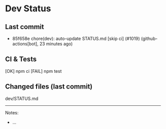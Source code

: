 # Dev Status

## Last commit
- 85f658e chore(dev): auto-update STATUS.md [skip ci] (#1019) (github-actions[bot], 23 minutes ago)
## CI & Tests
[OK] npm ci
[FAIL] npm test

## Changed files (last commit)
dev/STATUS.md

---
Notes:
- ...
